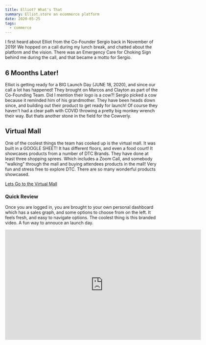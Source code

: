 ```yaml
---
title: Elliot? What's That
summary: Elliot.store an ecommerce platform
date: 2020-05-25
tags:
  - commerce
---
```


I first heard about Elliot from the Co-Founder Sergio back in November of 2019!
We hopped on a call during my lunch break, and chatted about the platform and the vision.
There was an Emergency Care for Choking Sign behind me during the call, and that became a motto for Sergio.

## 6 Moonths Later!

Elliot is getting ready for a BIG Launch Day (JUNE 18, 2020), and since our call a lot has happened!
They brought on Marcos and Clayton as part of the Co-Founding Team.
Did I mention their logo is a cow?! Sergio picked a cow because it reminded him of his grandmother.
They have been heads down since, and building out their product to get ready for launch!
Of course they haven't had a clear path with COVID throwing a pretty big monkey wrench their way. But thats another stone in the field for the Cowverly.

## Virtual Mall

One of the coolest things the team has cooked up is the virtual mall. It was built in a GOOGLE SHEET! It has different floors, and even a food court! It showcases products from a number of DTC Brands. They have done at least three shopping sprees. Which includes a Zoom Call, and somebody "walking" through the mall and buying attendees products in the mall! Very fun and stress free to explore DTC. There are so many wonderful products showcased.

[Lets Go to the Virtual Mall](https://docs.google.com/spreadsheets/d/1TmjD2mLXJAqGnblB_lMOWVtdvddxsxyw52pnt0Kt2hQ/edit#gid=0)

### Quick Review

Once you are logged in, you are brought to your own personal dashboard which has a sales graph, and some options to choose from on the left. It feels fresh, and easy to navigate options.
The coolest thing is this branded video. A fun way to annouce an launch day.

  <iframe title="vimeo-player" src="https://player.vimeo.com/video/417438624" width="640" height="360" frameborder="0" allowfullscreen></iframe>
